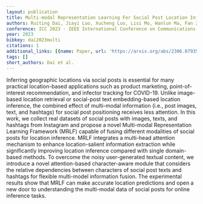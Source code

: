 ```yaml
---
layout: publication
title: Multi-modal Representation Learning For Social Post Location Inference
authors: Ruiting Dai, Jiayi Luo, Xucheng Luo, Lisi Mo, Wanlun Ma, Fan Zhou
conference: ICC 2023 - IEEE International Conference on Communications
year: 2023
bibkey: dai2023multi
citations: 1
additional_links: [{name: Paper, url: 'https://arxiv.org/abs/2306.07935'}]
tags: []
short_authors: Dai et al.
---
```

Inferring geographic locations via social posts is essential for many
practical location-based applications such as product marketing,
point-of-interest recommendation, and infector tracking for COVID-19. Unlike
image-based location retrieval or social-post text embedding-based location
inference, the combined effect of multi-modal information (i.e., post images,
text, and hashtags) for social post positioning receives less attention. In
this work, we collect real datasets of social posts with images, texts, and
hashtags from Instagram and propose a novel Multi-modal Representation Learning
Framework (MRLF) capable of fusing different modalities of social posts for
location inference. MRLF integrates a multi-head attention mechanism to enhance
location-salient information extraction while significantly improving location
inference compared with single domain-based methods. To overcome the noisy
user-generated textual content, we introduce a novel attention-based
character-aware module that considers the relative dependencies between
characters of social post texts and hashtags for flexible multi-model
information fusion. The experimental results show that MRLF can make accurate
location predictions and open a new door to understanding the multi-modal data
of social posts for online inference tasks.